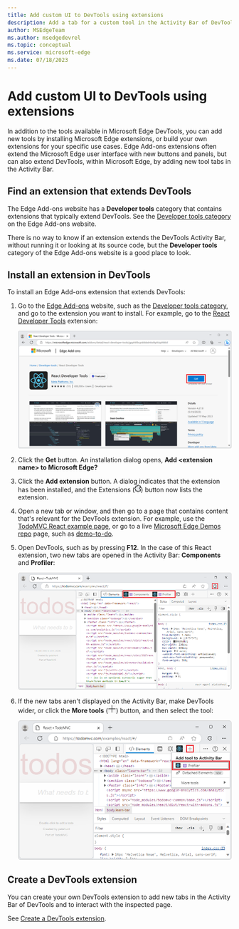```yaml
---
title: Add custom UI to DevTools using extensions
description: Add a tab for a custom tool in the Activity Bar of DevTools by installing or creating a Microsoft Edge extension.
author: MSEdgeTeam
ms.author: msedgedevrel
ms.topic: conceptual
ms.service: microsoft-edge
ms.date: 07/18/2023
---
```

# Add custom UI to DevTools using extensions

In addition to the tools available in Microsoft Edge DevTools, you can add new tools by installing Microsoft Edge extensions, or build your own extensions for your specific use cases.  Edge Add-ons extensions often extend the Microsoft Edge user interface with new buttons and panels, but can also extend DevTools, within Microsoft Edge, by adding new tool tabs in the Activity Bar.


<!-- ====================================================================== -->
## Find an extension that extends DevTools

The Edge Add-ons website has a **Developer tools** category that contains extensions that typically extend DevTools.  See the [Developer tools category](https://microsoftedge.microsoft.com/addons/category/Developer-Tools) on the Edge Add-ons website.

There is no way to know if an extension extends the DevTools Activity Bar, without running it or looking at its source code, but the **Developer tools** category of the Edge Add-ons website is a good place to look.


<!-- ====================================================================== -->
## Install an extension in DevTools

To install an Edge Add-ons extension that extends DevTools:

1. Go to the [Edge Add-ons](https://microsoftedge.microsoft.com/addons/) website, such as the [Developer tools category](https://microsoftedge.microsoft.com/addons/category/Developer-Tools), and go to the extension you want to install.  For example, go to the [React Developer Tools](https://microsoftedge.microsoft.com/addons/detail/react-developer-tools/gpphkfbcpidddadnkolkpfckpihlkkil) extension:

   ![The React Developer Tools page on the Edge Add-ons website](./extensions-images/react-add-on-listing.png)

1. Click the **Get** button.  An installation dialog opens, **Add \<extension name\> to Microsoft Edge?**

1. Click the **Add extension** button.  A dialog indicates that the extension has been installed, and the Extensions (![Extensions icon](./extensions-images/extensions-icon.png)) button now lists the extension.

1. Open a new tab or window, and then go to a page that contains content that's relevant for the DevTools extension.  For example, use the [TodoMVC React example page](https://todomvc.com/examples/react/#/), or go to a live [Microsoft Edge Demos repo](https://github.com/MicrosoftEdge/Demos#demos) page, such as [demo-to-do](https://microsoftedge.github.io/Demos/demo-to-do/).

1. Open DevTools, such as by pressing **F12**.  In the case of this React extension, two new tabs are opened in the Activity Bar: **Components** and **Profiler**:

   ![DevTools, showing the two new React extension tool tabs](./extensions-images/react-extensions-panels.png)

1. If the new tabs aren't displayed on the Activity Bar, make DevTools wider, or click the **More tools** (![More tools icon](./extensions-images/more-tools-icon.png)) button, and then select the tool:

   ![More tools button in DevTools to add tool to Activity Bar](./extensions-images/more-tools-add-tool.png)


<!-- ====================================================================== -->
## Create a DevTools extension

You can create your own DevTools extension to add new tabs in the Activity Bar of DevTools and to interact with the inspected page.

See [Create a DevTools extension](../../extensions-chromium/developer-guide/devtools-extension.md).
